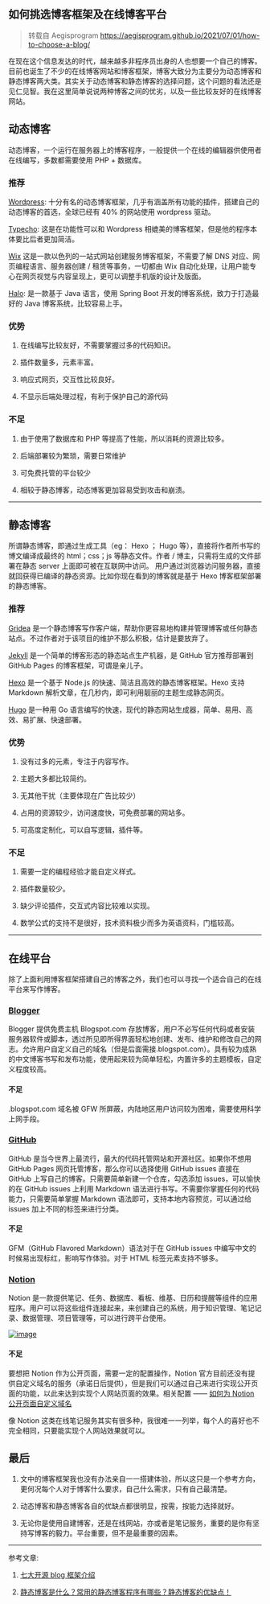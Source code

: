 ## 如何挑选博客框架及在线博客平台

> 转载自 Aegisprogram https://aegisprogram.github.io/2021/07/01/how-to-choose-a-blog/

在现在这个信息发达的时代，越来越多非程序员出身的人也想要一个自己的博客。目前也诞生了不少的在线博客网站和博客框架，博客大致分为主要分为动态博客和静态博客两大类。其实关于动态博客和静态博客的选择问题，这个问题的看法还是见仁见智。我在这里简单说说两种博客之间的优劣，以及一些比较友好的在线博客网站。



## 动态博客

动态博客，一个运行在服务器上的博客程序，一般提供一个在线的编辑器供使用者在线编写，多数都需要使用 PHP + 数据库。

### 推荐

[Wordpress](https://wordpress.org/): 十分有名的动态博客框架，几乎有涵盖所有功能的插件，搭建自己的动态博客的首选，全球已经有 40% 的网站使用 wordpress 驱动。

[Typecho](http://typecho.org/): 这是在功能性可以和 Wordpress 相媲美的博客框架，但是他的程序本体要比后者更加简洁。

[Wix](https://www.wix.com/) 这是一款以色列的一站式网站创建服务博客框架，不需要了解 DNS 对应、网页编程语言、服务器创建 / 租赁等事务，一切都由 Wix 自动化处理，让用户能专心在网页视觉与内容呈现上，更可以调整手机版的设计及版面。

[Halo](https://halo.run/): 是一款基于 Java 语言，使用 Spring Boot 开发的博客系统，致力于打造最好的 Java 博客系统，比较容易上手。

### 优势

1. 在线编写比较友好，不需要掌握过多的代码知识。

2. 插件数量多，元素丰富。

3. 响应式网页，交互性比较良好。

4. 不显示后端处理过程，有利于保护自己的源代码

### 不足

1. 由于使用了数据库和 PHP 等提高了性能，所以消耗的资源比较多。

2. 后端部署较为繁琐，需要日常维护

3. 可免费托管的平台较少

4. 相较于静态博客，动态博客更加容易受到攻击和崩溃。

------



## 静态博客

所谓静态博客，即通过生成工具（eg： Hexo ； Hugo 等），直接将作者所书写的博文编译成最终的 html；css；js 等静态文件。作者 / 博主，只需将生成的文件部署在静态 server 上面即可被在互联网中访问。 用户通过浏览器访问服务器，直接就回获得已编译的静态资源。比如你现在看到的博客就是基于 Hexo 博客框架部署的静态博客。

### 推荐

[Gridea](https://gridea.dev/) 是一个静态博客写作客户端，帮助你更容易地构建并管理博客或任何静态站点。不过作者对于该项目的维护不那么积极，估计是要放弃了。

[Jekyll](https://jekyllrb.com/) 是一个简单的博客形态的静态站点生产机器，是 GitHub 官方推荐部署到 GitHub Pages 的博客框架，可谓是亲儿子。

[Hexo](https://hexo.io/zh-cn/) 是一个基于 Node.js 的快速、简洁且高效的静态博客框架。Hexo 支持 Markdown 解析文章，在几秒内，即可利用靓丽的主题生成静态网页。

[Hugo](https://www.gohugo.org/) 是一种用 Go 语言编写的快速，现代的静态网站生成器，简单、易用、高效、易扩展、快速部署。

### 优势

1. 没有过多的元素，专注于内容写作。

2. 主题大多都比较简约。

3. 无其他干扰（主要体现在广告比较少）

4. 占用的资源较少，访问速度快，可免费部署的网站多。

5. 可高度定制化，可以自写逻辑，插件等。

### 不足

1. 需要一定的编程经验才能自定义样式。

2. 插件数量较少。

3. 缺少评论插件，交互式内容比较难以实现。

4. 数学公式的支持不是很好，技术资料极少而多为英语资料，门槛较高。

------



## 在线平台

除了上面利用博客框架搭建自己的博客之外，我们也可以寻找一个适合自己的在线平台来写作博客。

### [Blogger](https://www.blogger.com/about/?bpli=1)

Blogger 提供免费主机 Blogspot.com 存放博客，用户不必写任何代码或者安装服务器软件或脚本，透过所见即所得界面轻松地创建、发布、维护和修改自己的网志。允许用户自定义自己的域名（但是后面需接.blogspot.com）。具有较为成熟的中文博客书写和发布功能，使用起来较为简单轻松，内置许多的主题模板，自定义程度较高。

#### 不足

.blogspot.com 域名被 GFW 所屏蔽，内陆地区用户访问较为困难，需要使用科学上网手段。

### [GitHub](https://github.com/)

GitHub 是当今世界上最流行，最大的代码托管网站和开源社区。如果你不想用 GitHub Pages 网页托管博客，那么你可以选择使用 GitHub issues 直接在 GitHub 上写自己的博客。只需要简单新建一个仓库，勾选添加 issues，可以愉快的在 GitHub issues 上利用 Markdown 语法进行书写。不需要你掌握任何的代码能力，只需要简单掌握 Markdown 语法即可，支持本地内容预览，可以通过给 issues 加上不同的标签来进行分类。

#### 不足

GFM（GitHub Flavored Markdown）语法对于在 GitHub issues 中编写中文的时候易出现标红，影响写作体验。对于 HTML 标签元素支持不够多。

### [Notion](https://www.notion.so/)

Notion 是一款提供笔记、任务、数据库、看板、维基、日历和提醒等组件的应用程序。用户可以将这些组件连接起来，来创建自己的系统，用于知识管理、笔记记录、数据管理、项目管理等，可以进行跨平台使用。

[![image](https://pic.xinsong.xyz/img/202209091723889.png)](https://cdn.jsdelivr.net/gh/ilemonEllen/image_github@master/blog_image/notion.5xa5276cpmo0.png)



#### 不足

要想把 Notion 作为公开页面，需要一定的配置操作，Notion 官方目前还没有提供自定义域名的服务（承诺日后提供），但是我们可以通过自己来进行实现公开页面的功能，以此来达到实现个人网站页面的效果。相关配置 —— [如何为 Notion 公开页面自定义域名](https://sspai.com/post/58441)

像 Notion 这类在线笔记服务其实有很多种，我很难一一列举，每个人的喜好也不完全相同，只要能实现个人网站效果就可以。



## 最后

1. 文中的博客框架我也没有办法亲自一一搭建体验，所以这只是一个参考方向，更何况每个人对于博客什么要求，自己什么需求，只有自己最清楚。

2. 动态博客和静态博客各自的优缺点都很明显，按需，按能力选择就好。

3. 无论你是使用自建博客，还是在线网站，亦或者是笔记服务，重要的是你有坚持写博客的毅力。平台重要，但不是最重要的因素。

------

参考文章:

1. [七大开源 blog 框架介绍](https://blog.csdn.net/weixin_42365530/article/details/107840934)

2. [静态博客是什么？常用的静态博客程序有哪些？静态博客的优缺点！](https://zhuanlan.zhihu.com/p/164959395)

